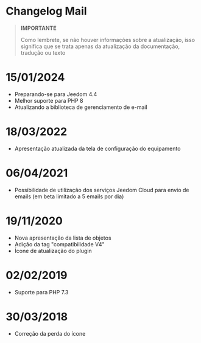 # Changelog Mail

>**IMPORTANTE**
>
>Como lembrete, se não houver informações sobre a atualização, isso significa que se trata apenas da atualização da documentação, tradução ou texto

# 15/01/2024

- Preparando-se para Jeedom 4.4
- Melhor suporte para PHP 8
- Atualizando a biblioteca de gerenciamento de e-mail

# 18/03/2022

- Apresentação atualizada da tela de configuração do equipamento

# 06/04/2021

- Possibilidade de utilização dos serviços Jeedom Cloud para envio de emails (em beta limitado a 5 emails por dia)

# 19/11/2020

- Nova apresentação da lista de objetos
- Adição da tag "compatibilidade V4"
- Ícone de atualização do plugin

# 02/02/2019

- Suporte para PHP 7.3

# 30/03/2018

- Correção da perda do ícone
